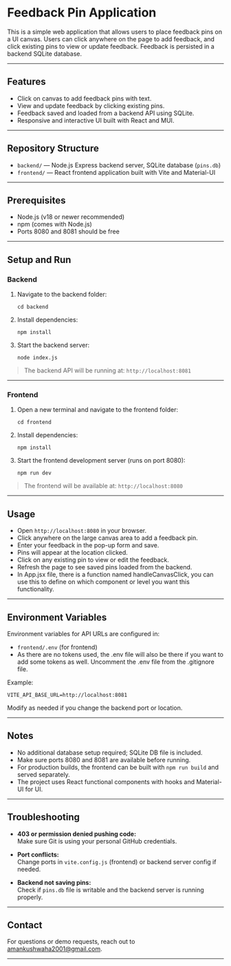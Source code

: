 # Feedback Pin Application

This is a simple web application that allows users to place feedback pins on a UI canvas. Users can click anywhere on the page to add feedback, and click existing pins to view or update feedback. Feedback is persisted in a backend SQLite database.

---

## Features

- Click on canvas to add feedback pins with text.
- View and update feedback by clicking existing pins.
- Feedback saved and loaded from a backend API using SQLite.
- Responsive and interactive UI built with React and MUI.

---

## Repository Structure

- `backend/` — Node.js Express backend server, SQLite database (`pins.db`)
- `frontend/` — React frontend application built with Vite and Material-UI

---

## Prerequisites

- Node.js (v18 or newer recommended)
- npm (comes with Node.js)
- Ports 8080 and 8081 should be free

---

## Setup and Run

### Backend

1. Navigate to the backend folder:

   ```
   cd backend
   ```

2. Install dependencies:

   ```
   npm install
   ```

3. Start the backend server:

   ```
   node index.js
   ```

> The backend API will be running at: `http://localhost:8081`

---

### Frontend

1. Open a new terminal and navigate to the frontend folder:

   ```
   cd frontend
   ```

2. Install dependencies:

   ```
   npm install
   ```

3. Start the frontend development server (runs on port 8080):

   ```
   npm run dev
   ```

> The frontend will be available at: `http://localhost:8080`

---

## Usage

- Open `http://localhost:8080` in your browser.
- Click anywhere on the large canvas area to add a feedback pin.
- Enter your feedback in the pop-up form and save.
- Pins will appear at the location clicked.
- Click on any existing pin to view or edit the feedback.
- Refresh the page to see saved pins loaded from the backend.
- In App.jsx file, there is a function named handleCanvasClick, you can use this to define on which component or level you want this functionality.

---

## Environment Variables

Environment variables for API URLs are configured in:

- `frontend/.env` (for frontend)
- As there are no tokens used, the .env file will also be there if you want to add some tokens as well. Uncomment the .env file from the .gitignore file.
  
Example:
```
VITE_API_BASE_URL=http://localhost:8081
```

Modify as needed if you change the backend port or location.

---

## Notes

- No additional database setup required; SQLite DB file is included.
- Make sure ports 8080 and 8081 are available before running.
- For production builds, the frontend can be built with `npm run build` and served separately.
- The project uses React functional components with hooks and Material-UI for UI.

---

## Troubleshooting

- **403 or permission denied pushing code:**  
  Make sure Git is using your personal GitHub credentials.

- **Port conflicts:**  
  Change ports in `vite.config.js` (frontend) or backend server config if needed.

- **Backend not saving pins:**  
  Check if `pins.db` file is writable and the backend server is running properly.

---

## Contact

For questions or demo requests, reach out to amankushwaha2001@gmail.com.

---
